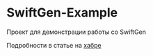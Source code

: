 # SwiftGen-Example
Проект для демонстрации работы со SwiftGen

Подробности в статье на [хабре](https://habr.com/company/hh/blog/423381/)
